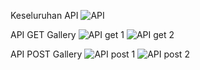 Keseluruhan API
![API](https://github.com/Fadhillatmojo/FadhilPortfolio/assets/74691569/c449926a-4eb7-44a5-a62d-e1e06d0d30c4)

API GET Gallery
![API get 1](https://github.com/Fadhillatmojo/FadhilPortfolio/assets/74691569/b7236b61-08e0-447d-a23b-d1797ee49740)
![API get 2](https://github.com/Fadhillatmojo/FadhilPortfolio/assets/74691569/19227f39-c511-4be3-8427-3cecf3601a28)


API POST Gallery
![API post 1](https://github.com/Fadhillatmojo/FadhilPortfolio/assets/74691569/43f8128e-dfc2-4181-8e07-437d6df4602d)
![API post 2](https://github.com/Fadhillatmojo/FadhilPortfolio/assets/74691569/5947bc34-7734-469c-9be3-b634e8cf25d5)
